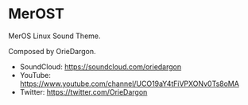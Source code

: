 # MerOST
MerOS Linux Sound Theme.

Composed by OrieDargon.
- SoundCloud: https://soundcloud.com/oriedargon
- YouTube: https://www.youtube.com/channel/UCO19aY4tFiVPXONv0Ts8oMA
- Twitter: https://twitter.com/OrieDargon
